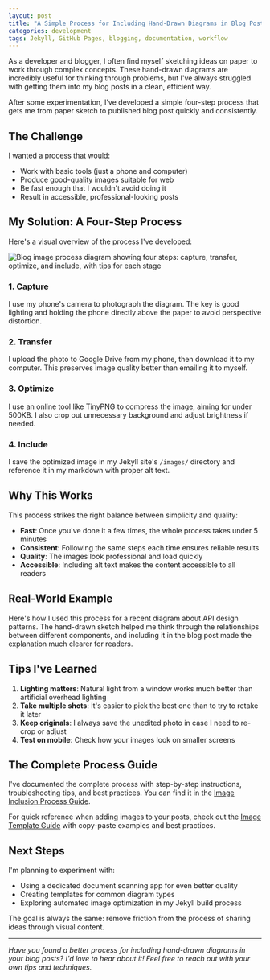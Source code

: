 ```yaml
---
layout: post
title: "A Simple Process for Including Hand-Drawn Diagrams in Blog Posts"
categories: development
tags: Jekyll, GitHub Pages, blogging, documentation, workflow
---
```


As a developer and blogger, I often find myself sketching ideas on paper to work through complex concepts. These hand-drawn diagrams are incredibly useful for thinking through problems, but I've always struggled with getting them into my blog posts in a clean, efficient way.

After some experimentation, I've developed a simple four-step process that gets me from paper sketch to published blog post quickly and consistently.

## The Challenge

I wanted a process that would:
- Work with basic tools (just a phone and computer)
- Produce good-quality images suitable for web
- Be fast enough that I wouldn't avoid doing it
- Result in accessible, professional-looking posts

## My Solution: A Four-Step Process

Here's a visual overview of the process I've developed:

![Blog image process diagram showing four steps: capture, transfer, optimize, and include, with tips for each stage](/images/2025-01-15-blog-image-process-example.svg)

### 1. Capture

I use my phone's camera to photograph the diagram. The key is good lighting and holding the phone directly above the paper to avoid perspective distortion.

### 2. Transfer

I upload the photo to Google Drive from my phone, then download it to my computer. This preserves image quality better than emailing it to myself.

### 3. Optimize

I use an online tool like TinyPNG to compress the image, aiming for under 500KB. I also crop out unnecessary background and adjust brightness if needed.

### 4. Include

I save the optimized image in my Jekyll site's `/images/` directory and reference it in my markdown with proper alt text.

## Why This Works

This process strikes the right balance between simplicity and quality:

- **Fast**: Once you've done it a few times, the whole process takes under 5 minutes
- **Consistent**: Following the same steps each time ensures reliable results
- **Quality**: The images look professional and load quickly
- **Accessible**: Including alt text makes the content accessible to all readers

## Real-World Example

Here's how I used this process for a recent diagram about API design patterns. The hand-drawn sketch helped me think through the relationships between different components, and including it in the blog post made the explanation much clearer for readers.

## Tips I've Learned

1. **Lighting matters**: Natural light from a window works much better than artificial overhead lighting
2. **Take multiple shots**: It's easier to pick the best one than to try to retake it later
3. **Keep originals**: I always save the unedited photo in case I need to re-crop or adjust
4. **Test on mobile**: Check how your images look on smaller screens

## The Complete Process Guide

I've documented the complete process with step-by-step instructions, troubleshooting tips, and best practices. You can find it in the [Image Inclusion Process Guide](../docs/image-inclusion-process.md).

For quick reference when adding images to your posts, check out the [Image Template Guide](../docs/image-template.md) with copy-paste examples and best practices.

## Next Steps

I'm planning to experiment with:
- Using a dedicated document scanning app for even better quality
- Creating templates for common diagram types
- Exploring automated image optimization in my Jekyll build process

The goal is always the same: remove friction from the process of sharing ideas through visual content.

---

*Have you found a better process for including hand-drawn diagrams in your blog posts? I'd love to hear about it! Feel free to reach out with your own tips and techniques.*